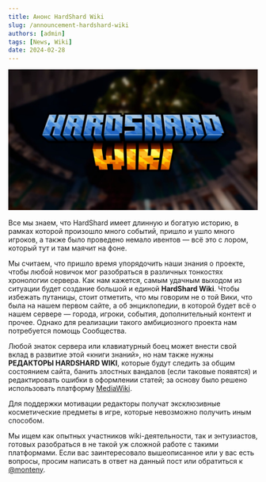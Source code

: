 ```yaml
---
title: Анонс HardShard Wiki
slug: /announcement-hardshard-wiki
authors: [admin]
tags: [News, Wiki]
date: 2024-02-28
---
```


![Логотип HardShard Wiki с фоном](./img/hardshard-wiki-logo-s-fonom.jpg)

Все мы знаем, что HardShard имеет длинную и богатую историю, в рамках которой произошло много событий, пришло и ушло много игроков, а также было проведено немало ивентов — всё это с лором, который тут и там маячит на фоне.

Мы считаем, что пришло время упорядочить наши знания о проекте, чтобы любой новичок мог разобраться в различных тонкостях хронологии сервера. Как нам кажется, самым удачным выходом из ситуации будет создание большой и единой **HardShard Wiki**. Чтобы избежать путаницы, стоит отметить, что мы говорим не о той Вики, что была на нашем первом сайте, а об энциклопедии, в которой будет всё о нашем сервере — города, игроки, события, дополнительный контент и прочее. Однако для реализации такого амбициозного проекта нам потребуется помощь Сообщества. 

Любой знаток сервера или клавиатурный боец может внести свой вклад в развитие этой «книги знаний», но нам также нужны **РЕДАКТОРЫ HARDSHARD WIKI**, которые будут следить за общим состоянием сайта, банить злостных вандалов (если таковые появятся) и редактировать ошибки в оформлении статей; за основу было решено использовать платформу [MediaWiki](https://www.mediawiki.org/wiki/MediaWiki/ru). 

Для поддержки мотивации редакторы получат эксклюзивные косметические предметы в игре, которые невозможно получить иным способом.

Мы ищем как опытных участников wiki-деятельности, так и энтузиастов, готовых разобраться в не такой уж сложной работе с такими платформами. Если вас заинтересовало вышеописанное или у вас есть вопросы, просим написать в ответ на данный пост или обратиться к [@monteny](https://t.me/monteny).
